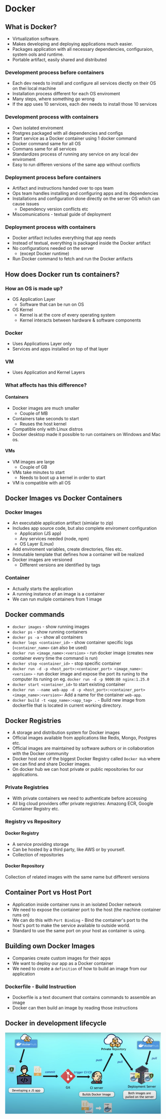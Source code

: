 # Docker

## What is Docker?

* Virtualization software.
* Makes developing and deploying applications much easier.
* Packages application with all necessary dependencies, configuraion, system ools and runtime.
* Portable artifact, easily shared and distributed

### Development process before containers

* Each dev needs to install and configure all services diectly on their OS on thei local machine
* Installation process different for each OS enviroment
* Many steps, where something go wrong
* If the app uses 10 services, each dev needs to install those 10 services

### Development process with containers

* Own isolated enviroment
* Postgres packaged with all dependencies and configs
* Start service as a Docker container using 1 docker command
* Docker command same for all OS
* Commans same for all services
* Standardizes process of running any service on any local dev enviroment
* Easy to run differen versions of the same app without conflicts

### Deployment process before containers

* Artifact and instructions handed over to ops team
* Ops team handles installing and configuring apps and its dependencies
* Installations and configuration done directly on the server OS which can cause issues
  * Dependency version conflicts etc
* Miscomunications - textual guide of deployment

### Deployment process with containers

* Docker artifact includes everything that app needs
* Instead of textual, everything is packaged inside the Docker artifact
* No configurations needed on the server
  * (except Docker runtime)
* Run Docker command to fetch and run the Docker artifacts

## How does Docker run ts containers?

### How an OS is made up?

* OS Application Layer
  * Software that can be run on OS
* OS Kernel
  * Kernel is at the core of every operating system
  * Kernel interacts between hardware & software components

### Docker

* Uses Applications Layer only
* Services and apps installed on top of that layer


### VM

* Uses Application and Kernel Layers


### What affects has this difference?

#### Containers

* Docker images are much smaller
  * Couple of MB
* Containers take seconds to start
  * Reuses the host kernel
* Compatible only with Linux distros
* Docker desktop made it possible to run containers on Windows and Mac os.

#### VMs
* VM images are large
  * Couple of GB
* VMs take minutes to start
  * Needs to boot up a kernel in order to start
* VM is compatible with all OS

## Docker Images vs Docker Containers

### Docker Images

* An executable application artifact (simialar to zip)
* Includes app source code, but also complete enviroment configuration
  * Application (JS app)
  * Any services needed (node, npm)
  * OS Layer (Linux)
* Add enviroment variables, create directories, files etc.
* Immutable template that defines how a container will be realized
* Docker images are versioned
  * Different versions are identified by tags

### Container

* Actually starts the application
* A running instance of an image is a container
* We can run muliple containers from 1 image

## Docker commands

* `docker images` - show running images
* `docker ps` - show running containers
* `docker ps -a` - show all containers
* `docker logs <container_id>` - show container specific logs (`<container_name>` can also be used)
* `docker run <image_name>:<version>` - run docker image (creates new container every time the command is run)
* `docker stop <container_id>` - stop specific container
* `docker run -d -p <host_port>:<container_port> <image_name>:<version>` - run docker image and expose the port its runing to the computer its runing on eg. `docker run -d -p 9000:80 nginx:1.25.0`
* `docker start <container_id>` to start existing container
* `docker run --name web-app -d -p <host_port>:<container_port> <image_name>:<version>`- Add a name for the container `web-app`.
* `docker build -t <app_name>:<app_tag> .` - Build new image from dockerfile that is located in current working directory.

## Docker Registries

* A storage and distribution system for Docker images
* Official images available from applications like Redis, Mongo, Postgres etc.
* Official images are maintained by software authors or in collaboration with the Docker community
* Docker host one of the biggest Docker Registry called `Docker Hub` where we can find and share Docker images.
* On docker hub we can host private or public repositories for our applications.

### Private Registries

* With private containers we need to authenticate before accessing
* All big cloud providers offer private registries: Amazong ECR, Google Container Registry etc.

### Registry vs Repository

#### Docker Registry

* A service providing storage
* Can be hosted by a third party, like AWS or by yourself.
* Collection of repositories

#### Docker Repository

Collection of related images with the same name but different versions

## Container Port vs Host Port

* Application inside container runs in an isolated Docker network
* We need to expose the container port to the host (the machine container runs on)
* We can do this with `Port Binding` - Bind the container's port to the host's port to make the service available to outside world.
* Standard to use the same port on your host as container is using.

## Building own Docker Images

* Companies create custom images for their apps
* We want to deploy our app as a Docker container
* We need to create a `definition` of how to build an image from our application

### Dockerfile - Build Instruction

* Dockerfile is a text document that contains commands to assemble an image
* Docker can then build an image by reading those instructions

## Docker in development lifecycle

![Svelte vs React](image.png)